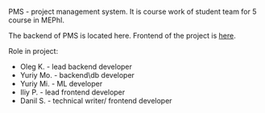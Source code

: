 PMS - project management system. 
It is course work of student team for 5 course in MEPhI.

The backend of PMS is located here.
Frontend of the project is [here](https://github.com/JustAEro/pms-ui).

Role in project:
- Oleg K. - lead backend developer
- Yuriy Mo. - backend\db developer
- Yuriy Mi. - ML developer
- Iliy P. - lead frontend developer
- Danil S. - technical writer/ frontend developer
